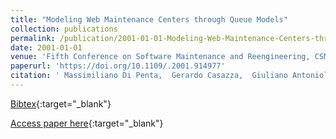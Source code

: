 ```yaml
---
title: "Modeling Web Maintenance Centers through Queue Models"
collection: publications
permalink: /publication/2001-01-01-Modeling-Web-Maintenance-Centers-through-Queue-Models
date: 2001-01-01
venue: 'Fifth Conference on Software Maintenance and Reengineering, CSMR 2001, Lisbon, Portugal, March 14-16, 2001'
paperurl: 'https://doi.org/10.1109/.2001.914977'
citation: ' Massimiliano Di Penta,  Gerardo Casazza,  Giuliano Antoniol,  Ettore Merlo, &quot;Modeling Web Maintenance Centers through Queue Models.&quot; Fifth Conference on Software Maintenance and Reengineering, CSMR 2001, Lisbon, Portugal, March 14-16, 2001, 2001.'
---
```

[Bibtex](https://dblp.org/rec/bib/conf/csmr/PentaCAM01){:target="_blank"}

[Access paper here](https://doi.org/10.1109/.2001.914977){:target="_blank"}
